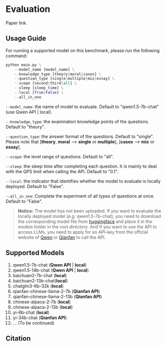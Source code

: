 # Evaluation

Paper link.

## Usage Guide

For running a supported model on this benchmark, please run the following command:
```python
python main.py \
    --model_name [model_name] \
    --knowledge_type [theory|moral|cases] \
    --question_type [single|multiple|mix|essay] \
    --scope [second|third|all] \
    --sleep [sleep_time] \
    --local [True|False] \
    --all_in_one
```
`--model_name`: the name of model to evaluate. Default to "qwen1.5-7b-chat" (use Qwen API | local).

`--knowledge_type`: the examination knowledge points of the questions. Default to "theory".

`--question_type`: the answer format of the questions. Default to "single". Please note that [**theory**, **moral** --> **single** or **multiple**], [**cases** --> **mix** or **essay**].

`--scope`: the level range of questions. Default to "all".

`--sleep`: the sleep time after completing each question. It is mainly to deal with the QPS limit when calling the API. Default to "0.1".

`--local`: the indicator that identifies whether the model to evaluate is locally deployed. Default to "False".

`--all_in_one`: Complete the experiment of all types of questions at once. Default to "False".

> **Notice:** The model has not been uploaded. If you want to evaluate the locally deployed model (e.g. qwen1.5-7b-chat), you need to download the corresponding model file from [huggingface](https://huggingface.co/) and place it in the *models* folder in the root directory. And if you want to use the API to access LLMs, you need to apply for an API-key from the official website of [Qwen](https://help.aliyun.com/zh/dashscope/developer-reference/tongyi-qianwen-7b-14b-72b-api-detailes) or [Qianfan](https://cloud.baidu.com/doc/WENXINWORKSHOP/s/Nlks5zkzu) to call the API.

## Supported Models
1. qwen1.5-7b-chat (**Qwen API** | **local**)
2. qwen1.5-14b-chat (**Qwen API** | **local**)
3. baichuan2-7b-chat (**local**)
4. baichuan2-13b-chat(**local**)
5. chatglm3-6b-32k (**local**)
6. qianfan-chinese-llama-2-7b (**Qianfan API**)
7. qianfan-chinese-llama-2-13b (**Qianfan API**)
8. chinese-alpaca-2-7b (**local**)
9. chinese-alpaca-2-13b (**local**)
10. yi-6b-chat (**local**)
11. yi-34b-chat (**Qianfan API**)
12. ... (To be continued)

## Citation
```
```

